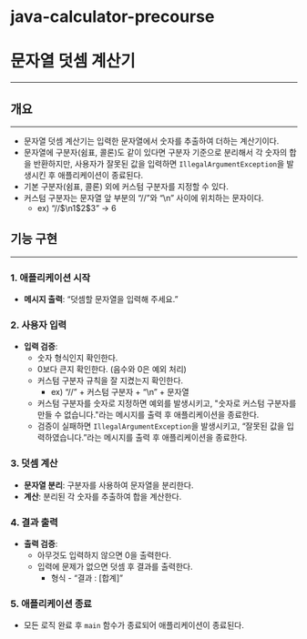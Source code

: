 # java-calculator-precourse
# **문자열 덧셈 계산기**

---

## 개요

---

- 문자열 덧셈 계산기는 입력한 문자열에서 숫자를 추출하여 더하는 계산기이다.
- 문자열에 구분자(쉼표, 콜론)도 같이 있다면 구분자 기준으로 분리해서 각 숫자의 합을 반환하지만, 사용자가 잘못된 값을 입력하면 `IllegalArgumentException`을 발생시킨 후 애플리케이션이 종료된다.
- 기본 구분자(쉼표, 콜론) 외에 커스텀 구분자를 지정할 수 있다.
- 커스텀 구분자는 문자열 앞 부분의 “//”와 “\n” 사이에 위치하는 문자이다.
    - ex) “//$\n1$2$3” → 6

## 기능 구현

---

### 1. 애플리케이션 시작

- **메시지 출력**: “덧셈할 문자열을 입력해 주세요.”

### 2. 사용자 입력

- **입력 검증**:
    - 숫자 형식인지 확인한다.
    - 0보다 큰지 확인한다. (음수와 0은 예외 처리)
    - 커스텀 구분자 규칙을 잘 지켰는지 확인한다.
        - ex) “//” + 커스텀 구분자 + “\n” + 문자열
    - 커스텀 구분자를 숫자로 지정하면 예외를 발생시키고, "숫자로 커스텀 구분자를 만들 수 없습니다."라는 메시지를 출력 후 애플리케이션을 종료한다.
    - 검증이 실패하면 `IllegalArgumentException`을 발생시키고, “잘못된 값을 입력하였습니다.”라는 메시지를 출력 후 애플리케이션을 종료한다.

### 3. 덧셈 계산

- **문자열 분리**: 구분자를 사용하여 문자열을 분리한다.
- **계산**: 분리된 각 숫자를 추출하여 합을 계산한다.

### 4. 결과 출력

- **출력 검증**:
    - 아무것도 입력하지 않으면 0을 출력한다.
    - 입력에 문제가 없으면 덧셈 후 결과를 출력한다.
        - 형식 - “결과 : [합계]”

### 5. 애플리케이션 종료

- 모든 로직 완료 후 `main` 함수가 종료되어 애플리케이션이 종료된다.
